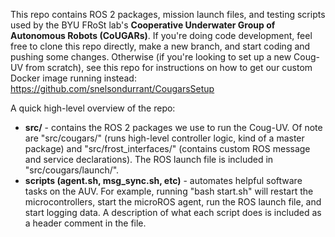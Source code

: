 This repo contains ROS 2 packages, mission launch files, and testing scripts used by the BYU FRoSt lab's **Cooperative Underwater Group of Autonomous Robots (CoUGARs)**. 
If you're doing code development, feel free to clone this repo directly, make a new branch, and start coding and pushing some changes.
Otherwise (if you're looking to set up a new Coug-UV from scratch), see this repo for instructions on how to get our custom Docker image running instead: https://github.com/snelsondurrant/CougarsSetup

A quick high-level overview of the repo:
- **src/** - contains the ROS 2 packages we use to run the Coug-UV.
Of note are "src/cougars/" (runs high-level controller logic, kind of a master package) and "src/frost_interfaces/" (contains custom ROS message and service declarations).
The ROS launch file is included in "src/cougars/launch/".
- **scripts (agent.sh, msg_sync.sh, etc)** - automates helpful software tasks on the AUV.
For example, running "bash start.sh" will restart the microcontrollers, start the microROS agent, run the ROS launch file, and start logging data.
A description of what each script does is included as a header comment in the file.
